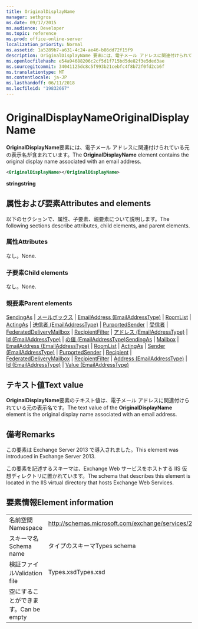```yaml
---
title: OriginalDisplayName
manager: sethgros
ms.date: 09/17/2015
ms.audience: Developer
ms.topic: reference
ms.prod: office-online-server
localization_priority: Normal
ms.assetid: 1a5289b7-a631-4c24-ae46-b86dd72f15f9
description: OriginalDisplayName 要素には、電子メール アドレスに関連付けられている元の表示名が含まれています。
ms.openlocfilehash: e54a94688206c2cf5d1f715bd5de82f3e5ded3ae
ms.sourcegitcommit: 34041125dc8c5f993b21cebfc4f8b72f0fd2cb6f
ms.translationtype: MT
ms.contentlocale: ja-JP
ms.lasthandoff: 06/11/2018
ms.locfileid: "19832667"
---
```

# <a name="originaldisplayname"></a><span data-ttu-id="0e39f-103">OriginalDisplayName</span><span class="sxs-lookup"><span data-stu-id="0e39f-103">OriginalDisplayName</span></span>

<span data-ttu-id="0e39f-104">**OriginalDisplayName**要素には、電子メール アドレスに関連付けられている元の表示名が含まれています。</span><span class="sxs-lookup"><span data-stu-id="0e39f-104">The **OriginalDisplayName** element contains the original display name associated with an email address.</span></span> 
  
```XML
<OriginalDisplayName></OriginalDisplayName>
```

 <span data-ttu-id="0e39f-105">**string**</span><span class="sxs-lookup"><span data-stu-id="0e39f-105">**string**</span></span>
## <a name="attributes-and-elements"></a><span data-ttu-id="0e39f-106">属性および要素</span><span class="sxs-lookup"><span data-stu-id="0e39f-106">Attributes and elements</span></span>

<span data-ttu-id="0e39f-107">以下のセクションで、属性、子要素、親要素について説明します。</span><span class="sxs-lookup"><span data-stu-id="0e39f-107">The following sections describe attributes, child elements, and parent elements.</span></span>
  
### <a name="attributes"></a><span data-ttu-id="0e39f-108">属性</span><span class="sxs-lookup"><span data-stu-id="0e39f-108">Attributes</span></span>

<span data-ttu-id="0e39f-109">なし。</span><span class="sxs-lookup"><span data-stu-id="0e39f-109">None.</span></span>
  
### <a name="child-elements"></a><span data-ttu-id="0e39f-110">子要素</span><span class="sxs-lookup"><span data-stu-id="0e39f-110">Child elements</span></span>

<span data-ttu-id="0e39f-111">なし。</span><span class="sxs-lookup"><span data-stu-id="0e39f-111">None.</span></span>
  
### <a name="parent-elements"></a><span data-ttu-id="0e39f-112">親要素</span><span class="sxs-lookup"><span data-stu-id="0e39f-112">Parent elements</span></span>

<span data-ttu-id="0e39f-113">[SendingAs](sendingas.md) | [メールボックス](mailbox.md) | [EmailAddress (EmailAddressType)](emailaddress-emailaddresstype.md) | [RoomList](roomlist.md) | [ActingAs](actingas.md) | [送信者 (EmailAddressType)](sender-emailaddresstype.md) | [PurportedSender](purportedsender.md)  | [受信者](recipient.md) | [FederatedDeliveryMailbox](federateddeliverymailbox.md) | [RecipientFilter](recipientfilter.md) | [アドレス (EmailAddressType)](address-emailaddresstype.md) | [Id (EmailAddressType)](id-emailaddresstype.md) | [の値 (EmailAddressType)](value-emailaddresstype.md)</span><span class="sxs-lookup"><span data-stu-id="0e39f-113">[SendingAs](sendingas.md) | [Mailbox](mailbox.md) | [EmailAddress (EmailAddressType)](emailaddress-emailaddresstype.md) | [RoomList](roomlist.md) | [ActingAs](actingas.md) | [Sender (EmailAddressType)](sender-emailaddresstype.md) | [PurportedSender](purportedsender.md) | [Recipient](recipient.md) | [FederatedDeliveryMailbox](federateddeliverymailbox.md) | [RecipientFilter](recipientfilter.md) | [Address (EmailAddressType)](address-emailaddresstype.md) | [Id (EmailAddressType)](id-emailaddresstype.md) | [Value (EmailAddressType)](value-emailaddresstype.md)</span></span>
  
## <a name="text-value"></a><span data-ttu-id="0e39f-114">テキスト値</span><span class="sxs-lookup"><span data-stu-id="0e39f-114">Text value</span></span>

<span data-ttu-id="0e39f-115">**OriginalDisplayName**要素のテキスト値は、電子メール アドレスに関連付けられている元の表示名です。</span><span class="sxs-lookup"><span data-stu-id="0e39f-115">The text value of the **OriginalDisplayName** element is the original display name associated with an email address.</span></span> 
  
## <a name="remarks"></a><span data-ttu-id="0e39f-116">備考</span><span class="sxs-lookup"><span data-stu-id="0e39f-116">Remarks</span></span>

<span data-ttu-id="0e39f-117">この要素は Exchange Server 2013 で導入されました。</span><span class="sxs-lookup"><span data-stu-id="0e39f-117">This element was introduced in Exchange Server 2013.</span></span>
  
<span data-ttu-id="0e39f-118">この要素を記述するスキーマは、Exchange Web サービスをホストする IIS 仮想ディレクトリに置かれています。</span><span class="sxs-lookup"><span data-stu-id="0e39f-118">The schema that describes this element is located in the IIS virtual directory that hosts Exchange Web Services.</span></span>
  
## <a name="element-information"></a><span data-ttu-id="0e39f-119">要素情報</span><span class="sxs-lookup"><span data-stu-id="0e39f-119">Element information</span></span>

|||
|:-----|:-----|
|<span data-ttu-id="0e39f-120">名前空間</span><span class="sxs-lookup"><span data-stu-id="0e39f-120">Namespace</span></span>  <br/> |http://schemas.microsoft.com/exchange/services/2006/types  <br/> |
|<span data-ttu-id="0e39f-121">スキーマ名</span><span class="sxs-lookup"><span data-stu-id="0e39f-121">Schema name</span></span>  <br/> |<span data-ttu-id="0e39f-122">タイプのスキーマ</span><span class="sxs-lookup"><span data-stu-id="0e39f-122">Types schema</span></span>  <br/> |
|<span data-ttu-id="0e39f-123">検証ファイル</span><span class="sxs-lookup"><span data-stu-id="0e39f-123">Validation file</span></span>  <br/> |<span data-ttu-id="0e39f-124">Types.xsd</span><span class="sxs-lookup"><span data-stu-id="0e39f-124">Types.xsd</span></span>  <br/> |
|<span data-ttu-id="0e39f-125">空にすることができます。</span><span class="sxs-lookup"><span data-stu-id="0e39f-125">Can be empty</span></span>  <br/> ||
   


